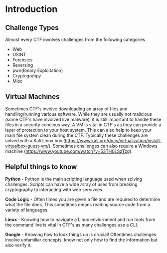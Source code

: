 # Introduction
## Challenge Types
Almost every CTF involves challenges from the following categories
<ul>
    <li>Web</li>
    <li>OSINT</li>
    <li>Forensics</li>
    <li>Reversing</li>
    <li>pwn(Binary Exploitation)</li>
    <li>Cryptograhpy</li>
    <li>Misc</li>
</ul> 

## Virtual Machines
Sometimes CTF's involve downloading an array of files and handling/running various software. While they are usually not malicious (some CTF's have involved live malware), it is still important to handle these files in a security concious way. A VM is vital in CTF's as they can provide a layer of protection to your host system. This can also help to keep your main file system clean during the CTF. Typically these challenges are solved with a Kali Linux box (https://www.kali.org/docs/virtualization/install-virtualbox-guest-vm/). Sometimes challenges can also require a Windows machine (https://www.youtube.com/watch?v=53TH0LSzTzg). </br>
## Helpful things to know
<b>Python</b> - Python is the main scripting language used when solving challenges. Scripts can have a wide array of uses from breaking cryptography to interacting with web servivces. </br>

<b>Code Logic</b> - Often times you are given a file and are required to determine what the file does. This sometimes means reading source code from a variety of languages. </br>

<b>Linux</b> - Knowing how to navigate a Linux enviornment and run tools from the command line is vital in CTF's as many challenges use a CLI. </br>

<b>Google</b> - Knowing how to look things up is crucial! Oftentimes challenges involve unfamiliar concepts, know not only how to find the information but also verify it. </br>

